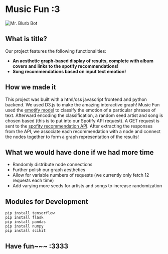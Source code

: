 # Music Fun :3

![Mr. Blurb Bot](https://i.imgur.com/3O99hp0.jpg)

## What is title?
Our project features the following functionalities:
* **An aesthetic graph-based display of results, complete with album covers and links to the spotify recommendations!**
* **Song recommendations based on input text emotion!**


## How we made it
This project was built with a html/css javascript frontend and python backend. We used D3.js to make the amazing interactive graph! Music Fun used the [emotify model](https://github.com/orzymandias/emotify-model) to classify the emotion of a particular phrases of text. Afterward encoding the classification, a random seed artist and song is chosen based (this is to put into our Spotify API request). A GET request is sent to the [spofity recommendation API](https://developer.spotify.com/console/get-recommendations). After extracting the responses from the API, we associate each recommendation with a node and connect the nodes together to form a graph representation of the results!

## What we would have done if we had more time
* Randomly distribute node connections
* Further polish our graph aesthetics
* Allow for variable numbers of requests (we currently only fetch 12 requests each time)
* Add varying more seeds for artists and songs to increase randomization

## Modules for Development
```
pip install tensorflow
pip install flask
pip install pandas
pip install numpy
pip install scikit
```

## Have fun~~~ :3333
